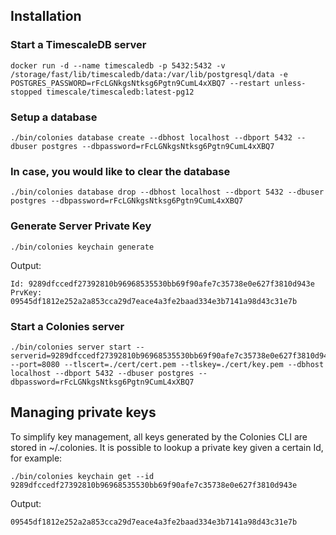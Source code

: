 ## Installation
### Start a TimescaleDB server
```console
docker run -d --name timescaledb -p 5432:5432 -v /storage/fast/lib/timescaledb/data:/var/lib/postgresql/data -e POSTGRES_PASSWORD=rFcLGNkgsNtksg6Pgtn9CumL4xXBQ7 --restart unless-stopped timescale/timescaledb:latest-pg12
```

### Setup a database
```console
./bin/colonies database create --dbhost localhost --dbport 5432 --dbuser postgres --dbpassword=rFcLGNkgsNtksg6Pgtn9CumL4xXBQ7
```

### In case, you would like to clear the database
```console
./bin/colonies database drop --dbhost localhost --dbport 5432 --dbuser postgres --dbpassword=rFcLGNkgsNtksg6Pgtn9CumL4xXBQ7
```

### Generate Server Private Key
```console
./bin/colonies keychain generate
```

Output:
```
Id: 9289dfccedf27392810b96968535530bb69f90afe7c35738e0e627f3810d943e
PrvKey: 09545df1812e252a2a853cca29d7eace4a3fe2baad334e3b7141a98d43c31e7b
```

### Start a Colonies server 
```console
./bin/colonies server start --serverid=9289dfccedf27392810b96968535530bb69f90afe7c35738e0e627f3810d943e --port=8080 --tlscert=./cert/cert.pem --tlskey=./cert/key.pem --dbhost localhost --dbport 5432 --dbuser postgres --dbpassword=rFcLGNkgsNtksg6Pgtn9CumL4xXBQ7
```

## Managing private keys
To simplify key management, all keys generated by the Colonies CLI are stored in ~/.colonies. It is possible to lookup a private key given a certain Id, for example:

```console
./bin/colonies keychain get --id 9289dfccedf27392810b96968535530bb69f90afe7c35738e0e627f3810d943e
```

Output:
```
09545df1812e252a2a853cca29d7eace4a3fe2baad334e3b7141a98d43c31e7b
```
